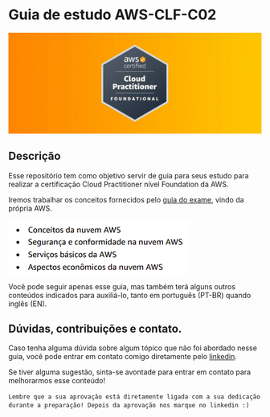 # Guia de estudo AWS-CLF-C02
![CLF-C02 logo](/imgs/aws-clf-c02.png "Certification logo")

## Descrição
Esse repositório tem como objetivo servir de guia para seus estudo para realizar a certificação Cloud Practitioner nível Foundation da AWS.

Iremos trabalhar os conceitos fornecidos pelo [guia do exame](https://aws.amazon.com/pt/certification/certified-cloud-practitioner/), vindo da própria AWS.

![Conceitos do Exame](/imgs/conceitos-exame.png)

Você pode seguir apenas esse guia, mas também terá alguns outros conteúdos indicados para auxiliá-lo, tanto em português (PT-BR) quando inglês (EN).

## Dúvidas, contribuições e contato.

Caso tenha alguma dúvida sobre algum tópico que não foi abordado nesse guia, você pode entrar em contato comigo diretamente pelo [linkedin](www.linkedin.com/in/luis-ricardo-palharini-539296228).

Se tiver alguma sugestão, sinta-se avontade para entrar em contato para melhorarmos esse conteúdo!

`Lembre que a sua aprovação está diretamente ligada com a sua dedicação durante a preparação! Depois da aprovação nos marque no linkedin :)`